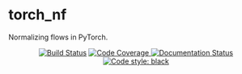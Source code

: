 # torch_nf
Normalizing flows in PyTorch.

<p align="center">
<a href="https://travis-ci.org/srbittner/torch_nf"><img alt="Build Status" src="https://travis-ci.org/srbittner/torch_nf.svg?branch=master"></a>
  <a href="https://codecov.io/gh/srbittner/torch_nf/"><img alt="Code Coverage" src="https://codecov.io/gh/srbittner/torch_nf/branch/master/graph/badge.svg">
 <a href='https://torch-nf.readthedocs.io/en/latest/?badge=latest'>
    <img src='https://readthedocs.org/projects/torch-nf/badge/?version=latest' alt='Documentation Status' />
</a>
<a href="https://github.com/ambv/black"><img alt="Code style: black" src="https://img.shields.io/badge/code%20style-black-000000.svg"></a>
</p>
